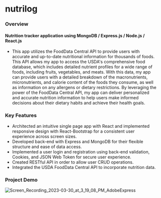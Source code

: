 # nutrilog
### Overview 
#### Nutrition tracker application using MongoDB / Express.js / Node.js / React.js

* This app utilizes the FoodData Central API to provide users with accurate and up-to-date nutritional information for thousands of foods. This API allows my app to access the USDA's comprehensive food database, which includes detailed nutrient profiles for a wide range of foods, including fruits, vegetables, and meats. With this data, my app can provide users with a detailed breakdown of the macronutrients, micronutrients, and calorie content of the foods they consume, as well as information on any allergens or dietary restrictions. By leveraging the power of the FoodData Central API, my app can deliver personalized and accurate nutrition information to help users make informed decisions about their dietary habits and achieve their health goals.

### Key Features
* Architected an intuitive single page app with React and implemented responsive design with React-Bootstrap for a consistent user experience across screen sizes.
* Developed back-end with Express and MongoDB for their flexible structure and ease of data access.
* Implemented a user login and registration using back-end validation, Cookies, and JSON Web Token for secure user experience.
* Created RESTful API in order to allow user CRUD operations.
* Integrated the USDA FoodData Central API to incorporate nutrition data.

### Project Demo

![Screen_Recording_2023-03-30_at_3_19_08_PM_AdobeExpress](https://user-images.githubusercontent.com/99376655/231328747-da0a37f9-3e34-47b4-ae10-c95b8c3b7d3f.gif)

